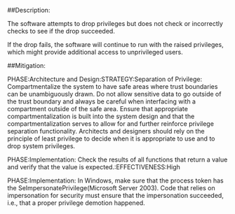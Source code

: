 ##Description:

The software attempts to drop privileges but does not check or incorrectly checks to see if the drop succeeded.

If the drop fails, the software will continue to run with the raised privileges, which might provide additional access to unprivileged users.

##Mitigation:


PHASE:Architecture and Design:STRATEGY:Separation of Privilege:
Compartmentalize the system to have safe areas where trust boundaries can be unambiguously drawn. Do not allow sensitive data to go outside of the trust boundary and always be careful when interfacing with a compartment outside of the safe area. Ensure that appropriate compartmentalization is built into the system design and that the compartmentalization serves to allow for and further reinforce privilege separation functionality. Architects and designers should rely on the principle of least privilege to decide when it is appropriate to use and to drop system privileges.

PHASE:Implementation:
Check the results of all functions that return a value and verify that the value is expected.:EFFECTIVENESS:High

PHASE:Implementation:
In Windows, make sure that the process token has the SeImpersonatePrivilege(Microsoft Server 2003). Code that relies on impersonation for security must ensure that the impersonation succeeded, i.e., that a proper privilege demotion happened.

